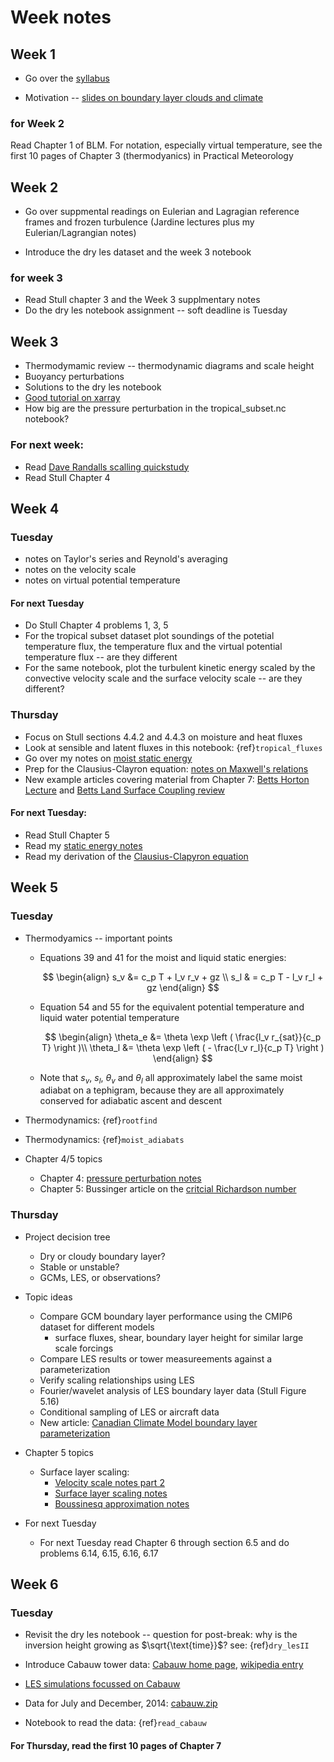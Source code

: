 # Week notes

## Week 1

* Go over the [syllabus](index.md)

* Motivation -- [slides on boundary layer clouds and climate](https://phaustin.github.io/talks/cloud_talk.html)

### for Week 2

Read Chapter 1 of BLM.  For notation, especially virtual temperature, see the first 10 pages of Chapter 3 (thermodyanics) in Practical Meteorology

## Week 2

* Go over suppmental readings on Eulerian and Lagragian reference frames and frozen turbulence (Jardine lectures plus my Eulerian/Lagrangian notes)

* Introduce the dry les dataset and the week 3 notebook

### for week 3

* Read Stull chapter 3 and the Week 3 supplmentary notes
* Do the dry les notebook assignment -- soft deadline is Tuesday

## Week 3

* Thermodymamic review -- thermodynamic diagrams and scale height
* Buoyancy perturbations
* Solutions to the dry les notebook
* [Good tutorial on xarray](https://coecms-training.github.io/parallel/case-studies/loading_ensemble.html )
* How big are the pressure perturbation in the tropical_subset.nc notebook?

### For next week:

* Read [Dave Randalls scalling quickstudy](https://hogback.atmos.colostate.edu/group/dave/pdf/Dimensional_Analysis.pdf)
* Read Stull Chapter 4

## Week 4

### Tuesday 
  
  - notes on Taylor's series and Reynold's averaging
  - notes on the velocity scale
  - notes on virtual potential temperature
  
####  For next Tuesday

  - Do Stull Chapter 4 problems 1, 3, 5
  - For the tropical subset dataset plot soundings of the potetial temperature flux, the temperature flux and the virtual potential temperature flux -- are they different
  - For the same notebook, plot the turbulent kinetic energy scaled by the convective velocity scale and the surface velocity scale -- are they different?
  
###  Thursday

   - Focus on Stull sections 4.4.2 and 4.4.3 on moisture and heat fluxes
   - Look at sensible and latent fluxes in this notebook: {ref}`tropical_fluxes`
   - Go over my notes on [moist static energy](https://www.dropbox.com/scl/fi/sosiyoxa9bzhecea5qas9/hydro.pdf?rlkey=7wll6s0yc4t0dlojzx56082iw&dl=0) 
   - Prep for the Clausius-Clayron equation: [notes on Maxwell's relations](https://www.dropbox.com/scl/fi/o7d278acumkgmwe4y6qlu/clausius.pdf?rlkey=ktd5fvdwaz7ishuxozwmf6kwa&dl=0)
   - New example articles covering material from Chapter 7:  [Betts Horton Lecture](https://journals.ametsoc.org/view/journals/bams/85/11/bams-85-11-1673.xml) and [Betts Land Surface Coupling review](https://agupubs.onlinelibrary.wiley.com/doi/10.3894/James.2009.1.4)

   #### For next Tuesday:
   
   - Read Stull Chapter 5
   - Read my [static energy notes](https://www.dropbox.com/scl/fi/zuk9evzf47qdsxi9tvgx7/thermo.pdf?rlkey=hbz3bpt6gxv5ly8rg1njfj9e4&dl=0)
   - Read my derivation of the [Clausius-Clapyron equation](https://www.dropbox.com/scl/fi/o7d278acumkgmwe4y6qlu/clausius.pdf?rlkey=ktd5fvdwaz7ishuxozwmf6kwa&dl=0)
     

## Week 5

### Tuesday

- Thermodyamics -- important points

    - Equations 39 and 41 for the moist and liquid static energies: 

      $$
      \begin{align}
      s_v &= c_p T + l_v r_v + gz \\
      s_l & = c_p T - l_v r_l + gz 
      \end{align}
      $$
    
    - Equation 54 and 55  for the equivalent potential temperature and liquid water potential temperature
    
       $$
        \begin{align}
         \theta_e &= \theta \exp \left ( \frac{l_v r_{sat}}{c_p T} \right )\\
         \theta_l &= \theta \exp \left ( - \frac{l_v r_l}{c_p T} \right )
        \end{align}
       $$
  
    - Note that $s_v$, $s_l$, $\theta_v$ and $\theta_l$ all approximately label the same moist adiabat on a tephigram, because they are all approximately conserved for adiabatic ascent and descent

- Thermodynamics: {ref}`rootfind`

- Thermodynamics: {ref}`moist_adiabats`

- Chapter 4/5 topics

  - Chapter 4: [pressure perturbation notes](https://www.dropbox.com/scl/fi/7tkg65ar1u9emumxervu5/pressure_perturb.pdf?rlkey=gu3miynu1k28cs1985mrxxu4h&dl=0)
  - Chapter 5: Bussinger article on the [critcial Richardson number](https://www.dropbox.com/scl/fi/yqegu0q64a2t6sipms7t4/bussinger_critical_ri.pdf?rlkey=34m6gyzz5lv9oaxum8xx7ynge&dl=0)
  
### Thursday

- Project decision tree

  - Dry or cloudy boundary layer?
  - Stable or unstable?
  - GCMs, LES, or observations?
  
- Topic ideas

  - Compare GCM boundary layer performance using the CMIP6 dataset for different models
    - surface fluxes, shear, boundary layer height for similar large scale forcings
  - Compare LES results or tower measureements against a parameterization
  - Verify scaling relationships using LES
  - Fourier/wavelet analysis of LES boundary layer data  (Stull Figure 5.16)
  - Conditional sampling of LES or aircraft data
  - New article: [Canadian Climate Model boundary layer parameterization](https://agupubs.onlinelibrary.wiley.com/doi/10.1029/2018MS001532)
  
- Chapter 5 topics

  - Surface layer scaling:
    - [Velocity scale notes part 2](https://www.dropbox.com/scl/fi/ezjs46bsqegvnzasujnic/velocity_scales.pdf?rlkey=tkgf0zu4kxjnpmssa3zwglp2i&dl=0)
    - [Surface layer scaling notes](https://www.dropbox.com/scl/fi/e6cq3sodf0fq2rwuynsfm/boussinesq.pdf?rlkey=8josihsmcn1fskhl6mvnlu4eh&dl=0)
    - [Boussinesq approximation notes](https://www.dropbox.com/scl/fi/e6cq3sodf0fq2rwuynsfm/boussinesq.pdf?rlkey=8josihsmcn1fskhl6mvnlu4eh&dl=0)
    
- For next Tuesday

  - For next Tuesday read Chapter 6 through section 6.5 and do problems 6.14, 6.15, 6.16, 6.17

## Week 6

### Tuesday

- Revisit the dry les notebook -- question for post-break: why is the inversion height growing as $\sqrt{\text{time}}$?  see: {ref}`dry_lesII`

- Introduce Cabauw tower data:  [Cabauw home page](https://www.knmi.nl/research/observations-data-technology/projects/cabauw-in-situ-measurements), [wikipedia entry](https://en.wikipedia.org/wiki/KNMI-mast_Cabauw)
- [LES simulations focussed on Cabauw](https://www.dropbox.com/scl/fi/oewkjlpdod168tvg3lok3/cabauw_les.pdf?rlkey=kigrdkur74r6irafyhcn7pr40&dl=0)
- Data for July and December, 2014: [cabauw.zip](https://www.dropbox.com/scl/fi/he3cyb6y2nd36gm959rke/cabauw.zip?rlkey=calxnyzv4yct8bo09e4p2o06u&dl=0)
- Notebook to read the data: {ref}`read_cabauw`

#### For Thursday, read the first 10 pages of Chapter 7
